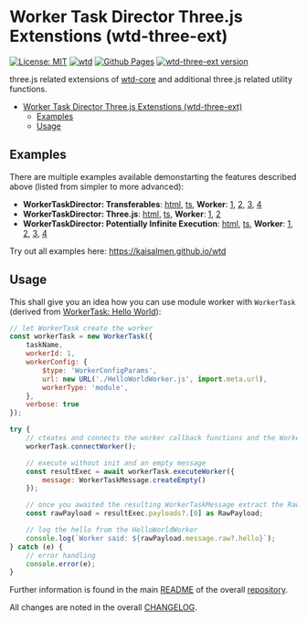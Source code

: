 # Worker Task Director Three.js Extenstions (wtd-three-ext)

[![License: MIT](https://img.shields.io/badge/License-MIT-yellow.svg)](https://github.com/kaisalmen/wtd/blob/main/LICENSE)
[![wtd](https://github.com/kaisalmen/wtd/actions/workflows/actions.yml/badge.svg)](https://github.com/kaisalmen/wtd/actions/workflows/actions.yml)
[![Github Pages](https://img.shields.io/badge/GitHub-Pages-blue?logo=github)](https://kaisalmen.github.io/wtd)
[![wtd-three-ext version](https://img.shields.io/npm/v/wtd-three-ext?logo=npm&label=wtd-three-ext)](https://www.npmjs.com/package/wtd-three-ext)

three.js related extensions of [wtd-core](https://www.npmjs.com/package/wtd-core) and additional three.js related utility functions.

- [Worker Task Director Three.js Extenstions (wtd-three-ext)](#worker-task-director-threejs-extenstions-wtd-three-ext)
  - [Examples](#examples)
  - [Usage](#usage)

## Examples

There are multiple examples available demonstarting the features described above (listed from simpler to more advanced):

- **WorkerTaskDirector: Transferables**: [html](https://github.com/kaisalmen/wtd/blob/main/packages/examples/transferables.html), [ts](https://github.com/kaisalmen/wtd/blob/main/packages/examples/src/transferables/TransferablesTestbed.ts), **Worker**: [1](https://github.com/kaisalmen/wtd/blob/main/packages/examples/src/worker/TransferableWorkerTest1.ts), [2](https://github.com/kaisalmen/wtd/blob/main/packages/examples/src/worker/TransferableWorkerTest2.ts), [3](https://github.com/kaisalmen/wtd/blob/main/packages/examples/src/worker/TransferableWorkerTest3.ts), [4](https://github.com/kaisalmen/wtd/blob/main/packages/examples/src/worker/TransferableWorkerTest4.ts)
- **WorkerTaskDirector: Three.js**: [html](https://github.com/kaisalmen/wtd/blob/main/packages/examples/threejs.html), [ts](https://github.com/kaisalmen/wtd/blob/main/packages/examples/src/threejs/Threejs.ts), **Worker**: [1](https://github.com/kaisalmen/wtd/blob/main/packages/examples/src/worker/HelloWorldThreeWorker.ts), [2](https://github.com/kaisalmen/wtd/blob/main/packages/examples/src/worker/OBJLoaderWorker.ts)
- **WorkerTaskDirector: Potentially Infinite Execution**: [html](https://github.com/kaisalmen/wtd/blob/main/packages/examples/potentially_infinite.html), [ts](https://github.com/kaisalmen/wtd/blob/main/packages/examples/src/infinite/PotentiallyInfiniteExample.ts), **Worker**: [1](https://github.com/kaisalmen/wtd/blob/main/packages/examples/src/worker/InfiniteWorkerExternalGeometry.ts), [2](https://github.com/kaisalmen/wtd/blob/main/packages/examples/src/worker/InfiniteWorkerInternalGeometry.ts), [3](https://github.com/kaisalmen/WWOBJLoader/blob/main/packages/objloader2/src/worker/OBJLoader2Worker.ts), [4](https://github.com/kaisalmen/wtd/blob/main/packages/examples/src/infinite/PotentiallyInfiniteExample.ts#L627-L668)

Try out all examples here: <https://kaisalmen.github.io/wtd>

## Usage

This shall give you an idea how you can use module worker with `WorkerTask` (derived from [WorkerTask: Hello World](https://github.com/kaisalmen/wtd/blob/main/packages/examples/src/helloWorld/HelloWorldWorkerTask.ts)):

```js
// let WorkerTask create the worker
const workerTask = new WorkerTask({
    taskName,
    workerId: 1,
    workerConfig: {
        $type: 'WorkerConfigParams',
        url: new URL('./HelloWorldWorker.js', import.meta.url),
        workerType: 'module',
    },
    verbose: true
});

try {
    // cteates and connects the worker callback functions and the WorkerTask
    workerTask.connectWorker();

    // execute without init and an empty message
    const resultExec = await workerTask.executeWorker({
        message: WorkerTaskMessage.createEmpty()
    });

    // once you awaited the resulting WorkerTaskMessage extract the RawPayload
    const rawPayload = resultExec.payloads?.[0] as RawPayload;

    // log the hello from the HelloWorldWorker
    console.log(`Worker said: ${rawPayload.message.raw?.hello}`);
} catch (e) {
    // error handling
    console.error(e);
}
```

Further information is found in the main [README](https://github.com/kaisalmen/wtd/blob/main/README.md) of the overall [repository](https://github.com/kaisalmen/wtd).

All changes are noted in the overall [CHANGELOG](https://github.com/kaisalmen/wtd/blob/main/CHANGELOG.md).
